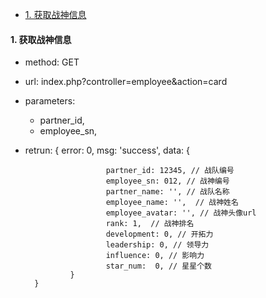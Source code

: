 * [1. 获取战神信息](#getInfo)

<h4 id='getInfo'>1. 获取战神信息</h4>

- method: GET
- url: index.php?controller=employee&action=card
- parameters: 
    - partner_id, 
    - employee_sn,
- retrun: 
        {
             error: 0,
             msg: 'success',
             data: {

                        partner_id: 12345, // 战队编号
                        employee_sn: 012, // 战神编号
                        partner_name: '', // 战队名称
                        employee_name: '',  // 战神姓名
                        employee_avatar: '', // 战神头像url
                        rank: 1,  // 战神排名
                        development: 0, // 开拓力
                        leadership: 0, // 领导力
                        influence: 0, // 影响力
                        star_num:  0, // 星星个数
                }
        }
